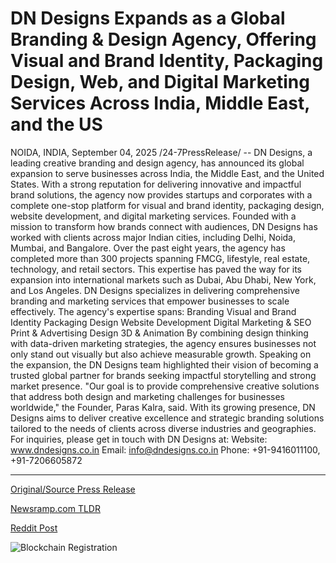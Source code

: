# DN Designs Expands as a Global Branding &amp; Design Agency, Offering Visual and Brand Identity, Packaging Design, Web, and Digital Marketing Services Across India, Middle East, and the US

NOIDA, INDIA, September 04, 2025 /24-7PressRelease/ -- DN Designs, a leading creative branding and design agency, has announced its global expansion to serve businesses across India, the Middle East, and the United States. With a strong reputation for delivering innovative and impactful brand solutions, the agency now provides startups and corporates with a complete one-stop platform for visual and brand identity, packaging design, website development, and digital marketing services.  Founded with a mission to transform how brands connect with audiences, DN Designs has worked with clients across major Indian cities, including Delhi, Noida, Mumbai, and Bangalore. Over the past eight years, the agency has completed more than 300 projects spanning FMCG, lifestyle, real estate, technology, and retail sectors. This expertise has paved the way for its expansion into international markets such as Dubai, Abu Dhabi, New York, and Los Angeles.  DN Designs specializes in delivering comprehensive branding and marketing services that empower businesses to scale effectively. The agency's expertise spans: Branding Visual and Brand Identity Packaging Design Website Development Digital Marketing & SEO Print & Advertising Design 3D & Animation  By combining design thinking with data-driven marketing strategies, the agency ensures businesses not only stand out visually but also achieve measurable growth.  Speaking on the expansion, the DN Designs team highlighted their vision of becoming a trusted global partner for brands seeking impactful storytelling and strong market presence. "Our goal is to provide comprehensive creative solutions that address both design and marketing challenges for businesses worldwide," the Founder, Paras Kalra, said.  With its growing presence, DN Designs aims to deliver creative excellence and strategic branding solutions tailored to the needs of clients across diverse industries and geographies.  For inquiries, please get in touch with DN Designs at: Website: www.dndesigns.co.in  Email: info@dndesigns.co.in  Phone: +91-9416011100, +91-7206605872 

---

[Original/Source Press Release](https://www.24-7pressrelease.com/press-release/526370/dn-designs-expands-as-a-global-branding-design-agency-offering-visual-and-brand-identity-packaging-design-web-and-digital-marketing-services-across-india-middle-east-and-the-us)
                    

[Newsramp.com TLDR](https://newsramp.com/curated-news/dn-designs-expands-globally-to-transform-branding-across-three-continents/9076409787fda49b82ae9e469a0cdbd3) 

 



[Reddit Post](https://www.reddit.com/r/StartupBusinessNews/comments/1n8c1vg/dn_designs_expands_globally_to_transform_branding/) 



![Blockchain Registration](https://cdn.newsramp.app/24-7PressRelease/qrcode/259/4/larktELi.webp)